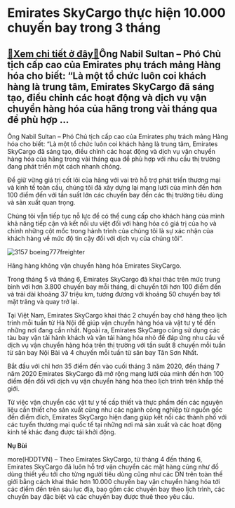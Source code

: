 Emirates SkyCargo thực hiện 10.000 chuyến bay trong 3 tháng
===========================================================

[:gift:Xem chi tiết ở đây:gift:](https://hddtvn.com/emirates-skycargo-thuc-hien-10-000-chuyen-bay-trong-3-thang/)Ông Nabil Sultan – Phó Chủ tịch cấp cao của Emirates phụ trách mảng Hàng hóa cho biết: “Là một tổ chức luôn coi khách hàng là trung tâm, Emirates SkyCargo đã sáng tạo, điều chỉnh các hoạt động và dịch vụ vận chuyển hàng hóa của hãng trong vài tháng qua để phù hợp …
-------------------------------------------------------------------------------------------------------------------------------------------------------------------------------------------------------------------------------------------------------------------------


Ông Nabil Sultan – Phó Chủ tịch cấp cao của Emirates phụ trách mảng Hàng hóa cho biết: “Là một tổ chức luôn coi khách hàng là trung tâm, Emirates SkyCargo đã sáng tạo, điều chỉnh các hoạt động và dịch vụ vận chuyển hàng hóa của hãng trong vài tháng qua để phù hợp với nhu cầu thị trường đang phát triển một cách nhanh chóng.


Để giữ vững giá trị cốt lõi của hãng với vai trò hỗ trợ phát triển thương mại và kinh tế toàn cầu, chúng tôi đã xây dựng lại mạng lưới của mình đến hơn 100 điểm đến với tần suất lớn các chuyến bay đến các thị trường tiêu dùng và sản xuất quan trọng.


Chúng tôi vẫn tiếp tục nỗ lực để có thể cung cấp cho khách hàng của mình khả năng tiếp cận và kết nối ưu việt đối với hàng hóa có giá trị của họ và chính những cột mốc trong hành trình của chúng tôi là sự xác nhận của khách hàng về mức độ tin cậy đối với dịch vụ của chúng tôi”.





![3157 boeing777freighter](https://haiquanonline.com.vn/stores/news_dataimages/nubt/072020/28/16/in_article/3157_boeing777freighter.jpg?rt=20200729080119 "Hãng hàng không vận chuyển hàng hóa Emirates SkyCargo. ")


Hãng hàng không vận chuyển hàng hóa Emirates SkyCargo.



Trong tháng 5 và tháng 6, Emirates SkyCargo đã khai thác trên mức trung bình với hơn 3.800 chuyến bay mỗi tháng, di chuyển tới hơn 100 điểm đến và trải dài khoảng 37 triệu km, tương đương với khoảng 50 chuyến bay tới mặt trăng và quay trở lại.


Tại Việt Nam, Emirates SkyCargo khai thác 2 chuyến bay chở hàng theo lịch trình mỗi tuần từ Hà Nội để giúp vận chuyển hàng hóa và vật tư y tế đến những nơi đang cần nhất. Ngoài ra, Emirates SkyCargo cũng sử dụng các tàu bay vận tải hành khách và vận tải hàng hóa nhỏ để đáp ứng nhu cầu về dịch vụ vận chuyển hàng hóa trên thị trường với tần suất 8 chuyến mỗi tuần từ sân bay Nội Bài và 4 chuyến mỗi tuần từ sân bay Tân Sơn Nhất.


Bắt đầu với chỉ hơn 35 điểm đến vào cuối tháng 3 năm 2020, đến tháng 7 năm 2020 Emirates SkyCargo đã mở rộng mạng lưới của mình đến hơn 100 điểm đến đối với dịch vụ vận chuyển hàng hóa theo lịch trình trên khắp thế giới.


Từ việc vận chuyển các vật tư y tế cấp thiết và thực phẩm đến các nguyên liệu cần thiết cho sản xuất cũng như các ngành công nghiệp từ nguồn gốc đến điểm đích, Emirates SkyCargo hiện đang giúp kết nối các thành phố với các tuyến thương mại quốc tế tại những nơi mà sản xuất và các hoạt động kinh tế khác đang được tái khởi động.







**Nụ Bùi**



more(HDDTVN) – Theo Emirates SkyCargo, từ tháng 4 đến tháng 6, Emirates SkyCargo đã luôn hỗ trợ vận chuyển các mặt hàng cũng như đồ dùng thiết yếu tới cho từng người tiêu dùng cũng như các DN trên toàn thế giới bằng cách khai thác hơn 10.000 chuyến bay vận chuyển hàng hóa tới các điểm đến trên sáu lục địa, bao gồm các chuyến bay theo lịch trình, các chuyến bay đặc biệt và các chuyến bay được thuê theo yêu cầu.

